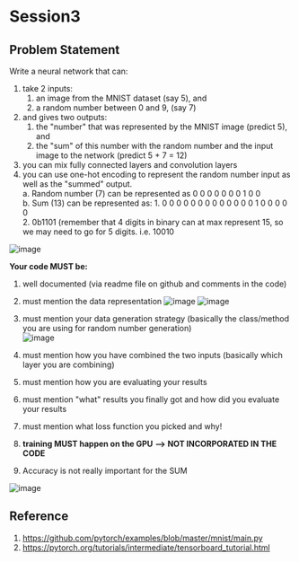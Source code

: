 # Session3

## Problem Statement

Write a neural network that can:
1. take 2 inputs:  
    1. an image from the MNIST dataset (say 5), and  
    2. a random number between 0 and 9, (say 7)
2. and gives two outputs:  
    1. the "number" that was represented by the MNIST image (predict 5), and  
    2. the "sum" of this number with the random number and the input image to the network (predict 5 + 7 = 12)
3. you can mix fully connected layers and convolution layers  
4. you can use one-hot encoding to represent the random number input as well as the "summed" output.  
    a. Random number (7) can be represented as 0 0 0 0 0 0 0 1 0 0  
    b. Sum (13) can be represented as: 
        1. 0 0 0 0 0 0 0 0 0 0 0 0 0 1 0 0 0 0 0  
        2. 0b1101 (remember that 4 digits in binary can at max represent 15, so we may need to go for 5 digits. i.e. 10010


![image](https://user-images.githubusercontent.com/30425824/136686498-1fb5e23f-1483-4ca9-9e7d-fc99c9536494.png)

**Your code MUST be:**
1. well documented (via readme file on github and comments in the code)  
2. must mention the data representation
![image](https://user-images.githubusercontent.com/30425824/137435089-b231d73c-ee7e-406e-82d1-de975b62caa6.png)
![image](https://user-images.githubusercontent.com/30425824/137435132-41627581-b165-4165-a108-a951ff964244.png)

3. must mention your data generation strategy (basically the class/method you are using for random number generation)  
![image](https://user-images.githubusercontent.com/30425824/137435360-86008d4d-d000-48e6-b2bd-bb09a61ec4f5.png)

5. must mention how you have combined the two inputs (basically which layer you are combining)  
6. must mention how you are evaluating your results   
7. must mention "what" results you finally got and how did you evaluate your results  
8. must mention what loss function you picked and why!  
9. **training MUST happen on the GPU** **--> NOT INCORPORATED IN THE CODE**  
10. Accuracy is not really important for the SUM  


![image](https://user-images.githubusercontent.com/30425824/136686451-088e9e4b-615a-4cdd-b7fc-988cbff896ef.png)

## Reference
1. https://github.com/pytorch/examples/blob/master/mnist/main.py
2. https://pytorch.org/tutorials/intermediate/tensorboard_tutorial.html
